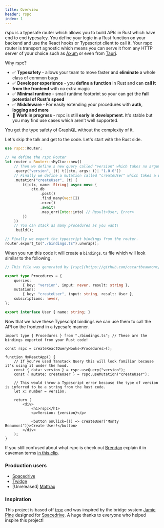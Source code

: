 ```yaml
---
title: Overview
header: rspc
index: 1
---
```


rspc is a typesafe router which allows you to build APIs in Rust which have end to end typesafey. You define your logic in a Rust function on your backend and use the React hooks or Typescript client to call it. Your rspc router is transport agnostic which means you can serve it from any HTTP server of your choice such as [Axum](https://github.com/tokio-rs/axum) or even from [Tauri](https://tauri.app).

Why rspc?
- ✅ **Typesafety** - allows your team to move faster and **eliminate** a whole class of common bugs
- ✅ **Developer experience** - you **define a function** in Rust and can **call it from the frontend** with no extra magic
- ✅ **Minimal runtime** - small runtime footprint so your can get the **full potential of Rust's speed**
- ✅ **Middleware** - For easily extending your procedures with **auth, logging and more**
- 🚧 **Work in progress** - rspc is still **early in development**. It's stable but you may find use cases which aren't well supported.

You get the type safety of [GraphQL](https://graphql.org) without the complexity of it.

Let's skip the talk and get to the code. Let's start with the Rust side.

```rust
use rspc::Router;

// We define the rspc Router
let router = Router::<MyCtx>::new()
    // Then we define a new query called "version" which takes no arguments (`()`) and returns "1.0.0"
    .query("version", |t| t(|ctx, args: ()| "1.0.0"))
    // Finally we define a mutation called "createUser" which takes a user's name as a `String` and returns a `User`.
    .mutation("createUser", |t| {
        t(|ctx, name: String| async move {
            ctx.db
                .post()
                .find_many(vec![])
                .exec()
                .await?
                .map_err(Into::into) // Result<User, Error>
        })
    })
    // You can stack as many procedures as you want!
    .build();

// Finally we export the typescript bindings from the router.
router.export_ts("./bindings.ts").unwrap();
```

When you run this code it will create a `bindings.ts` file which will look similar to the following.

```typescript
// This file was generated by [rspc](https://github.com/oscartbeaumont/rspc). Do not edit this file manually.

export type Procedures = {
    queries: 
        { key: "version", input: never, result: string },
    mutations: 
        { key: "createUser", input: string, result: User },
    subscriptions: never,
};

export interface User { name: string; }
```

Now that we have these Typescript bindings we can use them to call the API on the frontend in a typesafe manner.

```tsx
import type { Procedures } from "./bindings.ts"; // These are the bindings exported from your Rust code!

const rspc = createReactQueryHooks<Procedures>();

function MyReactApp() {
    // If you've used Tanstack Query this will look familiar because it's using it under the hood.
    const { data: version } = rspc.useQuery("version");
    const { mutate: createUser } = rspc.useMutation("createUser");

    // This would throw a Typescript error because the type of version is inferred to be a string from the Rust code.
    let x: number = version;

    return (
        <div>
            <h1>rspc</h1>
            <p>Version: {version}</p>

            <button onClick={() => createUser("Monty Beaumont")}>Create User!</button>
        </div>
    );
}
```

If you still confused about what rspc is check out [Brendan](http://github.com/brendonovich) explain it in caveman terms [in this clip](https://clips.twitch.tv/WonderfulPrettyMagpieBudBlast-S1dyvf5tBAqIwjt1).

### Production users

 - [Spacedrive](https://spacedrive.com)
 - [Twidge](https://twidge.app)
 - [Unreleased] [Mattrax](https://mattrax.app)

### Inspiration

This project is based off [trpc](https://trpc.io) and was inspired by the bridge system [Jamie Pine](https://github.com/jamiepine) designed for [Spacedrive](https://www.spacedrive.com). A huge thanks to everyone who helped inspire this project!
